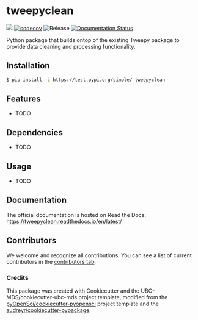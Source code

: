 # tweepyclean 

![](https://github.com/syadk/tweepyclean/workflows/build/badge.svg) [![codecov](https://codecov.io/gh/syadk/tweepyclean/branch/main/graph/badge.svg)](https://codecov.io/gh/syadk/tweepyclean) ![Release](https://github.com/syadk/tweepyclean/workflows/Release/badge.svg) [![Documentation Status](https://readthedocs.org/projects/tweepyclean/badge/?version=latest)](https://tweepyclean.readthedocs.io/en/latest/?badge=latest)

Python package that builds ontop of the existing Tweepy package to provide data cleaning and processing functionality.

## Installation

```bash
$ pip install -i https://test.pypi.org/simple/ tweepyclean
```

## Features

- TODO

## Dependencies

- TODO

## Usage

- TODO

## Documentation

The official documentation is hosted on Read the Docs: https://tweepyclean.readthedocs.io/en/latest/

## Contributors

We welcome and recognize all contributions. You can see a list of current contributors in the [contributors tab](https://github.com/syadk/tweepyclean/graphs/contributors).

### Credits

This package was created with Cookiecutter and the UBC-MDS/cookiecutter-ubc-mds project template, modified from the [pyOpenSci/cookiecutter-pyopensci](https://github.com/pyOpenSci/cookiecutter-pyopensci) project template and the [audreyr/cookiecutter-pypackage](https://github.com/audreyr/cookiecutter-pypackage).
